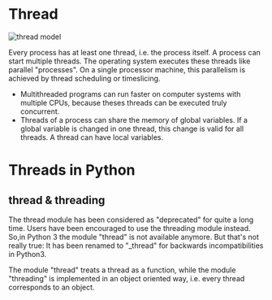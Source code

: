 # Thread

![thread model](https://www.python-course.eu/images/threads_400.png)

Every process has at least one thread, i.e. the process itself. A process can start multiple threads. The operating system executes these threads like parallel "processes". On a single processor machine, this parallelism is achieved by thread scheduling or timeslicing. 

- Multithreaded programs can run faster on computer systems with multiple CPUs, because theses threads can be executed truly concurrent.
- Threads of a process can share the memory of global variables. If a global variable is changed in one thread, this change is valid for all threads. A thread can have local variables.


# Threads in Python

## thread & threading
The thread module has been considered as "deprecated" for quite a long time. Users have been encouraged to use the threading module instead. So,in Python 3 the module "thread" is not available anymore. But that's not really true: It has been renamed to "_thread" for backwards incompatibilities in Python3. 

The module "thread" treats a thread as a function, while the module "threading" is implemented in an object oriented way, i.e. every thread corresponds to an object.

